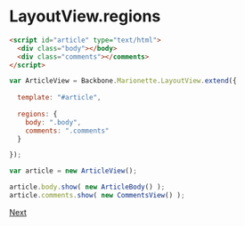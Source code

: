 # LayoutView.regions

```html
<script id="article" type="text/html">
  <div class="body"></body>
  <div class="comments"></comments>
</script>
```

```javascript
var ArticleView = Backbone.Marionette.LayoutView.extend({
  
  template: "#article",
  
  regions: {
    body: ".body",
    comments: ".comments"
  }

});

var article = new ArticleView();

article.body.show( new ArticleBody() );
article.comments.show( new CommentsView() );
```

[Next](../008%20Object)